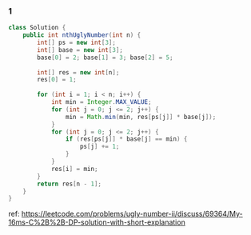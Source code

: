 ### 1
```java
class Solution {
    public int nthUglyNumber(int n) {
        int[] ps = new int[3];
        int[] base = new int[3];
        base[0] = 2; base[1] = 3; base[2] = 5;
        
        int[] res = new int[n];
        res[0] = 1;
        
        for (int i = 1; i < n; i++) {
            int min = Integer.MAX_VALUE;
            for (int j = 0; j <= 2; j++) {
                min = Math.min(min, res[ps[j]] * base[j]);
            }
            for (int j = 0; j <= 2; j++) {
                if (res[ps[j]] * base[j] == min) {
                    ps[j] += 1;
                }
            }
            res[i] = min;
        }
        return res[n - 1];
    }
}
```

ref: https://leetcode.com/problems/ugly-number-ii/discuss/69364/My-16ms-C%2B%2B-DP-solution-with-short-explanation
